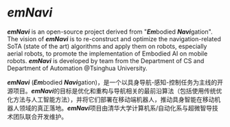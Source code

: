 # ***emNavi***
***emNavi*** is an open-source project derived from "***Em***bodied ***Navi***gation". The vision of ***emNavi*** is to re-construct and optimize the navigation-related SoTA (state of the art) algorithms and apply them on robots, especially aerial robots, to promote the implementation of Embodied AI on mobile robots. ***emNavi*** is developed by team from the Department of CS and Department of Automation @Tsinghua University.

***emNavi*** (***Em***bodied ***Navi***gation)，是一个以具身导航-感知-控制任务为主线的开源项目。***emNavi***的目标是优化和重构与导航相关的最前沿算法（包括使用传统优化方法与人工智能方法），并将它们部署在移动端机器人，推动具身智能在移动机器人领域的真正落地。***emNavi***项目由清华大学计算机系/自动化系与超微智导技术团队联合开发维护。
